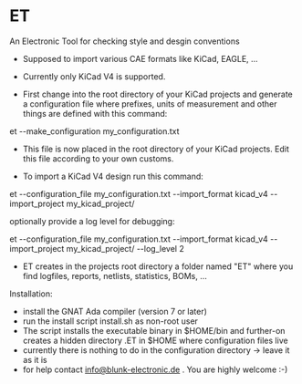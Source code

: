 # ET
An Electronic Tool for checking style and desgin conventions
- Supposed to import various CAE formats like KiCad, EAGLE, ...
- Currently only KiCad V4 is supported.

- First change into the root directory of your KiCad projects and generate a configuration file where prefixes, units of measurement and other things are defined with this command:

 et --make_configuration my_configuration.txt

- This file is now placed in the root directory of your KiCad projects. Edit this file according to your own customs.

- To import a KiCad V4 design run this command: 

 et --configuration_file my_configuration.txt --import_format kicad_v4 --import_project my_kicad_project/

 optionally provide a log level for debugging:

 et --configuration_file my_configuration.txt --import_format kicad_v4 --import_project my_kicad_project/ --log_level 2

- ET creates in the projects root directory a folder named "ET" where you find logfiles, reports, netlists, statistics, BOMs, ...

Installation:
- install the GNAT Ada compiler (version 7 or later)
- run the install script install.sh as non-root user
- The script installs the executable binary in $HOME/bin and further-on creates a hidden directory .ET in $HOME where configuration files live
- currently there is nothing to do in the configuration directory -> leave it as it is
- for help contact info@blunk-electronic.de . You are highly welcome :-)
